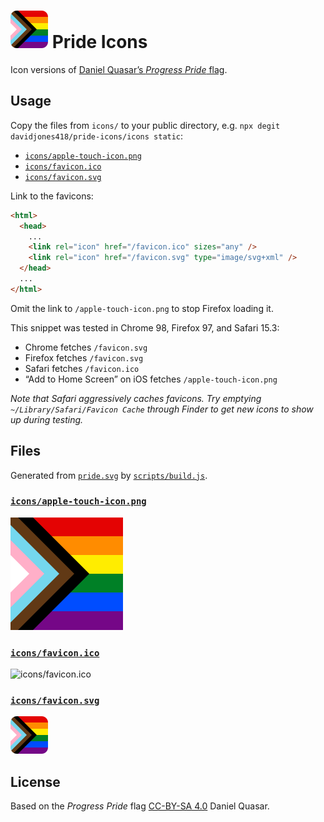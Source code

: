 # ![Pride Icon](pride.svg) Pride Icons

Icon versions of [Daniel Quasar’s _Progress Pride_ flag](https://progress.gay).

## Usage

Copy the files from `icons/` to your public directory, e.g. `npx degit davidjones418/pride-icons/icons static`:

- [`icons/apple-touch-icon.png`](icons/apple-touch-icon.png)
- [`icons/favicon.ico`](icons/favicon.ico)
- [`icons/favicon.svg`](icons/favicon.svg)

Link to the favicons:

```html
<html>
  <head>
    ...
    <link rel="icon" href="/favicon.ico" sizes="any" />
    <link rel="icon" href="/favicon.svg" type="image/svg+xml" />
  </head>
  ...
</html>
```

Omit the link to `/apple-touch-icon.png` to stop Firefox loading it.

This snippet was tested in Chrome 98, Firefox 97, and Safari 15.3:

- Chrome fetches `/favicon.svg`
- Firefox fetches `/favicon.svg`
- Safari fetches `/favicon.ico`
- “Add to Home Screen” on iOS fetches `/apple-touch-icon.png`

_Note that Safari aggressively caches favicons. Try emptying `~/Library/Safari/Favicon Cache` through Finder to get new icons to show up during testing._

## Files

Generated from [`pride.svg`](pride.svg) by [`scripts/build.js`](scripts/build.js).

### [`icons/apple-touch-icon.png`](icons/apple-touch-icon.png)

![icons/apple-touch-icon.png](icons/apple-touch-icon.png)

### [`icons/favicon.ico`](icons/favicon.ico)

![icons/favicon.ico](icons/favicon.ico)

### [`icons/favicon.svg`](icons/favicon.svg)

![icons/favicon.svg](icons/favicon.svg)

## License

Based on the _Progress Pride_ flag [CC-BY-SA 4.0](https://creativecommons.org/licenses/by-nc-sa/4.0/) Daniel Quasar.
